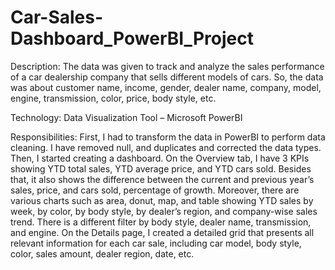 # Car-Sales-Dashboard_PowerBI_Project

Description: The data was given to track and analyze the sales performance of a car dealership company that sells different models of cars. So, the data was about customer name, income, gender, dealer name, company, model, engine, transmission, color, price, body style, etc.

Technology: Data Visualization Tool – Microsoft PowerBI

Responsibilities: First, I had to transform the data in PowerBI to perform data cleaning. I have removed null, and duplicates and corrected the data types. Then, I started creating a dashboard. On the Overview tab, I have 3 KPIs showing YTD total sales, YTD average price, and YTD cars sold. Besides that, it also shows the difference between the current and previous year’s sales, price, and cars sold, percentage of growth. Moreover, there are various charts such as area, donut, map, and table showing YTD sales by week, by color, by body style, by dealer’s region, and company-wise sales trend. There is a different filter by body style, dealer name, transmission, and engine. On the Details page, I created a detailed grid that presents all relevant information for each car sale, including car model, body style, color, sales amount, dealer region, date, etc.
